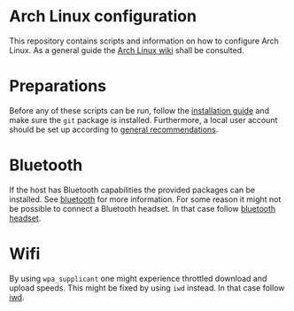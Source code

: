 # Arch Linux configuration
This repository contains scripts and information on how to configure Arch Linux.
As a general guide the [Arch Linux wiki](https://archlinux.org) shall be consulted.

# Preparations
Before any of these scripts can be run, follow the [installation guide](https://archlinux.org/title/installation_guide) and make sure the `git` package is installed.
Furthermore, a local user account should be set up according to [general recommendations](https://archlinux.org/title/General_recommendations).

# Bluetooth
If the host has Bluetooth capabilities the provided packages can be installed.
See [bluetooth](https://archlinux.org/title/Bluetooth) for more information.
For some reason it might not be possible to connect a Bluetooth headset.
In that case follow [bluetooth headset](https://archlinux.org/title/bluetooth_headset).

# Wifi
By using `wpa_supplicant` one might experience throttled download and upload speeds.
This might be fixed by using `iwd` instead.
In that case follow [iwd](https://wiki.archlinux.org/title/iwd).

